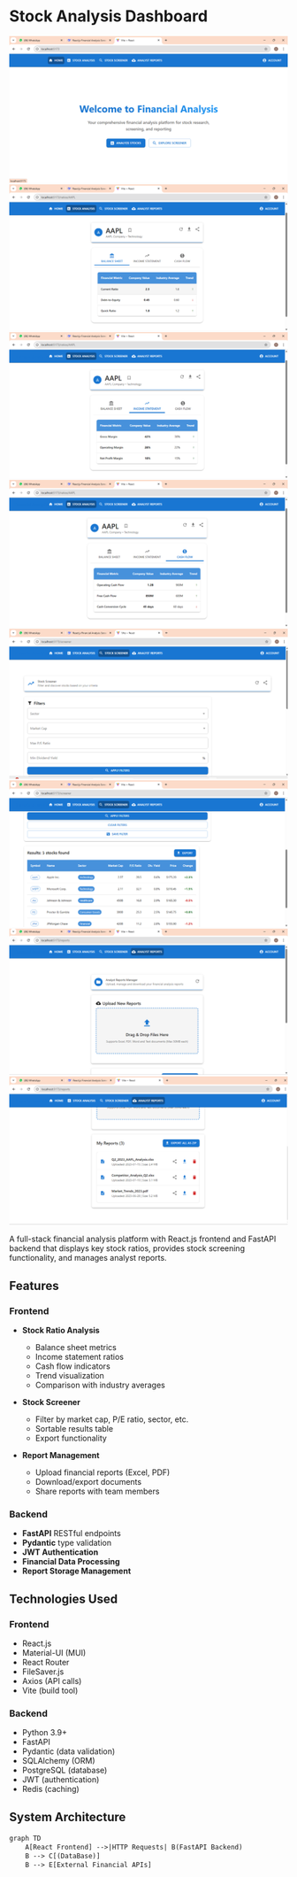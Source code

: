# Stock Analysis Dashboard

![Dashboard Preview](./image/page1.png)
![Dashboard Preview](./image/page2.1.png) 
![Dashboard Preview](./image/page2.2.png) 
![Dashboard Preview](./image/page2.3.png) 
![Dashboard Preview](./image/page3.1.png) 
![Dashboard Preview](./image/page3.2.png) 
![Dashboard Preview](./image/page4.1.png) 
![Dashboard Preview](./image/page4.2.png)  

A full-stack financial analysis platform with React.js frontend and FastAPI backend that displays key stock ratios, provides stock screening functionality, and manages analyst reports.

## Features

### Frontend
- **Stock Ratio Analysis**
  - Balance sheet metrics
  - Income statement ratios
  - Cash flow indicators
  - Trend visualization
  - Comparison with industry averages

- **Stock Screener**
  - Filter by market cap, P/E ratio, sector, etc.
  - Sortable results table
  - Export functionality

- **Report Management**
  - Upload financial reports (Excel, PDF)
  - Download/export documents
  - Share reports with team members

### Backend
- **FastAPI** RESTful endpoints
- **Pydantic** type validation
- **JWT Authentication**
- **Financial Data Processing**
- **Report Storage Management**

## Technologies Used

### Frontend
- React.js
- Material-UI (MUI)
- React Router
- FileSaver.js
- Axios (API calls)
- Vite (build tool)

### Backend
- Python 3.9+
- FastAPI
- Pydantic (data validation)
- SQLAlchemy (ORM)
- PostgreSQL (database)
- JWT (authentication)
- Redis (caching)

## System Architecture

```mermaid
graph TD
    A[React Frontend] -->|HTTP Requests| B(FastAPI Backend)
    B --> C[(DataBase)]
    B --> E[External Financial APIs]